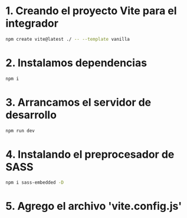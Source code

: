 # 1. Creando el proyecto Vite para el integrador

```sh
npm create vite@latest ./ -- --template vanilla
```


# 2. Instalamos dependencias

```sh
npm i
```

# 3. Arrancamos el servidor de desarrollo

```sh
npm run dev
```

# 4. Instalando el preprocesador de SASS

```sh
npm i sass-embedded -D
```

# 5. Agrego el archivo 'vite.config.js'